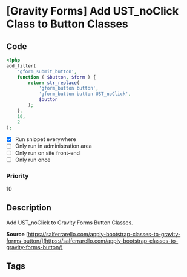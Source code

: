 # [Gravity Forms] Add UST_noClick Class to Button Classes

## Code
```php
<?php
add_filter(
	'gform_submit_button',
	function ( $button, $form ) {
		return str_replace(
			'gform_button button',
			'gform_button button UST_noClick',
			$button
		);
	},
	10,
	2
);
```

- [x] Run snippet everywhere
- [ ] Only run in administration area
- [ ] Only run on site front-end
- [ ] Only run once

### Priority
10

## Description

Add UST_noClick to Gravity Forms Button Classes.

**Source**
[https://salferrarello.com/apply-bootstrap-classes-to-gravity-forms-button/﻿](https://salferrarello.com/apply-bootstrap-classes-to-gravity-forms-button/)

## Tags